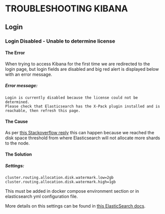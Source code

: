 # TROUBLESHOOTING KIBANA


## Login

### Login Disabled - Unable to determine license

#### The Error

When trying to access Kibana for the first time we are redirected to the login
page, but login fields are disabled and big red alert is displayed below with an
error message.

##### Error message:

```
Login is currently disabled because the license could not be determined.
Please check that Elasticsearch has the X-Pack plugin installed and is reachable, then refresh this page.
```

#### The Cause

As per [this Stackoverflow reply](https://stackoverflow.com/a/28025994) this can
happen because we reached the disk space threshold from where Elasticsearch will
not allocate more shards to the node.


#### The Solution

##### Settings:

```
cluster.routing.allocation.disk.watermark.low=2gb
cluster.routing.allocation.disk.watermark.high=1gb
```

This must be added in docker compose environment section or in elasticsearch yml configuration file.

More details on this settings can be found in [this ElasticSearch docs](https://www.elastic.co/guide/en/elasticsearch/reference/current/disk-allocator.html).

